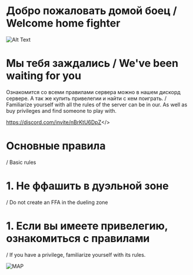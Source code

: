 # Добро пожаловать домой боец / Welcome home fighter
![Alt Text]([https://gifyu.com/image/ScB9G](https://media.giphy.com/media/v1.Y2lkPTc5MGI3NjExcDFvM3lnMTM1aTZ2MnJvM3R3bW4zdm1oYjdtb2F0eWpnZWxjanNwdCZlcD12MV9pbnRlcm5hbF9naWZfYnlfaWQmY3Q9Zw/y2fvcNmJV1H0e5x9TR/giphy.gif))

# Мы тебя заждались / We've been waiting for you


Ознакомится со всеми правилами сервера можно в нашем дискорд сервере. А так же купить привелегии и найти с кем поиграть.
/ Familiarize yourself with all the rules of the server can be in our. As well as buy privileges and find someone to play with.

<a id="Discord LOFM">https://discord.com/invite/nBrKtU6DpZ</>


# Основные правила 
/ Basic rules

# 1. Не ффашить в дуэльной зоне 
/ Do not create an FFA in the dueling zone

# 1. Если вы имеете привелегию, ознакомиться с правилами 
/ If you have a privilege, familiarize yourself with its rules.

![MAP](https://cdn.discordapp.com/attachments/1038784080852029450/1102166909958496286/Screenshot_122.png)
